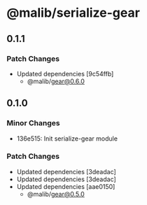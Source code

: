 # @malib/serialize-gear

## 0.1.1

### Patch Changes

- Updated dependencies [9c54ffb]
  - @malib/gear@0.6.0

## 0.1.0

### Minor Changes

- 136e515: Init serialize-gear module

### Patch Changes

- Updated dependencies [3deadac]
- Updated dependencies [3deadac]
- Updated dependencies [aae0150]
  - @malib/gear@0.5.0
